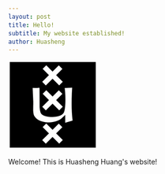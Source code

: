 ```yaml
---
layout: post
title: Hello!
subtitle: My website established!
author: Huasheng
---
```


<img src="assets/images/UVA.png">

Welcome! This is Huasheng Huang's website!
